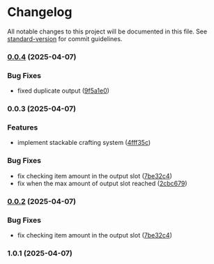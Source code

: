 # Changelog

All notable changes to this project will be documented in this file. See [standard-version](https://github.com/conventional-changelog/standard-version) for commit guidelines.

### [0.0.4](https://github.com/abcdavk/stackable-crafting/compare/v0.0.3...v0.0.4) (2025-04-07)


### Bug Fixes

* fixed duplicate output ([9f5a1e0](https://github.com/abcdavk/stackable-crafting/commit/9f5a1e037ae686e165dacd69196a96863ccb19fd))

### 0.0.3 (2025-04-07)


### Features

* implement stackable crafting system ([4fff35c](https://github.com/abcdavk/stackable-crafting/commit/4fff35c2b5b94a3cf92990db095395f4922bea9b))


### Bug Fixes

* fix checking item amount in the output slot ([7be32c4](https://github.com/abcdavk/stackable-crafting/commit/7be32c4a561b2bfc5ab44771f7b86e8ae398a612))
* fix when the max amount of output slot reached ([2cbc679](https://github.com/abcdavk/stackable-crafting/commit/2cbc6792cf70f6fed74e07f96b997e8e8b0824e1))

### [0.0.2](https://github.com/abcdavk/stackable-crafting/compare/v1.0.1...v0.0.2) (2025-04-07)


### Bug Fixes

* fix checking item amount in the output slot ([7be32c4](https://github.com/abcdavk/stackable-crafting/commit/7be32c4a561b2bfc5ab44771f7b86e8ae398a612))

### 1.0.1 (2025-04-07)

